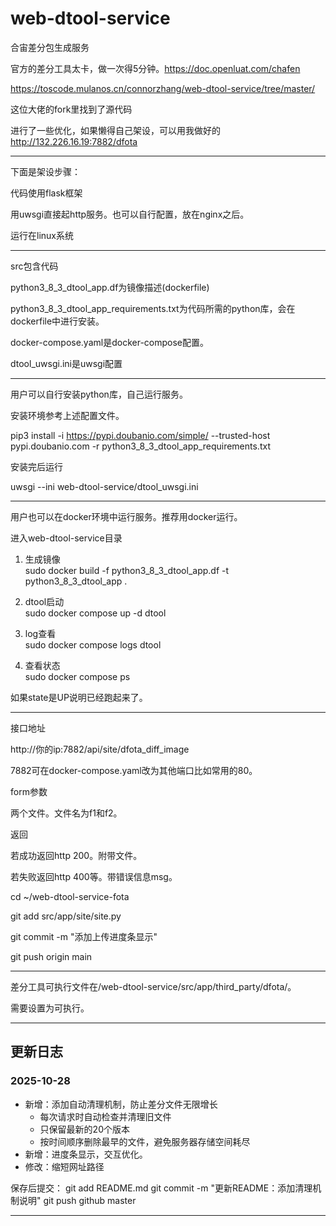 # web-dtool-service

合宙差分包生成服务

官方的差分工具太卡，做一次得5分钟。https://doc.openluat.com/chafen

https://toscode.mulanos.cn/connorzhang/web-dtool-service/tree/master/

这位大佬的fork里找到了源代码

进行了一些优化，如果懒得自己架设，可以用我做好的  http://132.226.16.19:7882/dfota

---
下面是架设步骤：

代码使用flask框架

用uwsgi直接起http服务。也可以自行配置，放在nginx之后。

运行在linux系统

---

src包含代码

python3_8_3_dtool_app.df为镜像描述(dockerfile)

python3_8_3_dtool_app_requirements.txt为代码所需的python库，会在dockerfile中进行安装。

docker-compose.yaml是docker-compose配置。

dtool_uwsgi.ini是uwsgi配置

---

用户可以自行安装python库，自己运行服务。

安装环境参考上述配置文件。

pip3 install -i https://pypi.doubanio.com/simple/ --trusted-host pypi.doubanio.com -r python3_8_3_dtool_app_requirements.txt

安装完后运行

uwsgi --ini web-dtool-service/dtool_uwsgi.ini

---

用户也可以在docker环境中运行服务。推荐用docker运行。

进入web-dtool-service目录

1. 生成镜像  
sudo docker build -f python3_8_3_dtool_app.df -t python3_8_3_dtool_app .

2. dtool启动  
sudo docker compose up -d dtool

3. log查看  
sudo docker compose logs dtool

4. 查看状态  
sudo docker compose ps

如果state是UP说明已经跑起来了。

---

接口地址

http://你的ip:7882/api/site/dfota_diff_image

7882可在docker-compose.yaml改为其他端口比如常用的80。

form参数

两个文件。文件名为f1和f2。   

返回

若成功返回http 200。附带文件。

若失败返回http 400等。带错误信息msg。

  cd ~/web-dtool-service-fota

  git add src/app/site/site.py

  git commit -m "添加上传进度条显示"

  git push origin main

---

差分工具可执行文件在/web-dtool-service/src/app/third_party/dfota/。

需要设置为可执行。

---
  ## 更新日志

  ### 2025-10-28
  - 新增：添加自动清理机制，防止差分文件无限增长
    - 每次请求时自动检查并清理旧文件
    - 只保留最新的20个版本
    - 按时间顺序删除最早的文件，避免服务器存储空间耗尽
  - 新增：进度条显示，交互优化。
  - 修改：缩短网址路径

保存后提交：
  git add README.md
  git commit -m "更新README：添加清理机制说明"
  git push github master

  ---
